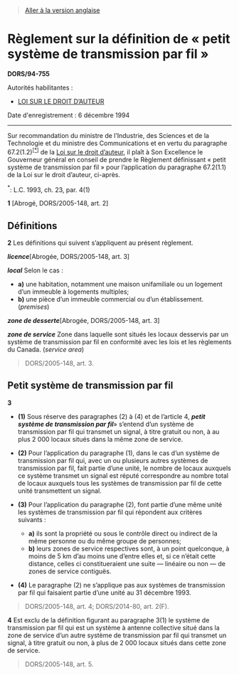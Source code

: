 > [Aller à la version anglaise](/en/Regulations/Statutory%20Orders%20and%20Regulations/94/755.md)

# Règlement sur la définition de « petit système de transmission par fil »

**DORS/94-755**

Autorités habilitantes : 
- [LOI SUR LE DROIT D’AUTEUR](/fr/Lois/Lois%20révisées%20du%20Canada/C/C-42.md)

Date d'enregistrement : 6 décembre 1994

----------

Sur recommandation du ministre de l’Industrie, des Sciences et de la Technologie et du ministre des Communications et en vertu du paragraphe 67.2(1.2)<sup><a href='#footnotea_f'>[*]</a></sup> de la [Loi sur le droit d’auteur](/fr/Lois/Lois%20révisées%20du%20Canada/C/C-42.md), il plaît à Son Excellence le Gouverneur général en conseil de prendre le Règlement définissant « petit système de transmission par fil » pour l’application du paragraphe 67.2(1.1) de la Loi sur le droit d’auteur, ci-après.

<a name='footnotea_f'><sup>*</sup></a>: L.C. 1993, ch. 23, par. 4(1)<br />



**1** [Abrogé, DORS/2005-148, art. 2]




## Définitions


**2** Les définitions qui suivent s’appliquent au présent règlement.

***licence***[Abrogée, DORS/2005-148, art. 3]

***local*** Selon le cas :
- **a)** une habitation, notamment une maison unifamiliale ou un logement d’un immeuble à logements multiples;
- **b)** une pièce d’un immeuble commercial ou d’un établissement. (*premises*)

***zone de desserte***[Abrogée, DORS/2005-148, art. 3]

***zone de service*** Zone dans laquelle sont situés les locaux desservis par un système de transmission par fil en conformité avec les lois et les règlements du Canada. (*service area*)
> DORS/2005-148, art. 3.





## Petit système de transmission par fil


**3** 

- **(1)** Sous réserve des paragraphes (2) à (4) et de l’article 4, ***petit système de transmission par fil***» s’entend d’un système de transmission par fil qui transmet un signal, à titre gratuit ou non, à au plus 2 000 locaux situés dans la même zone de service.

- **(2)** Pour l’application du paragraphe (1), dans le cas d’un système de transmission par fil qui, avec un ou plusieurs autres systèmes de transmission par fil, fait partie d’une unité, le nombre de locaux auxquels ce système transmet un signal est réputé correspondre au nombre total de locaux auxquels tous les systèmes de transmission par fil de cette unité transmettent un signal.

- **(3)** Pour l’application du paragraphe (2), font partie d’une même unité les systèmes de transmission par fil qui répondent aux critères suivants :
	- **a)** ils sont la propriété ou sous le contrôle direct ou indirect de la même personne ou du même groupe de personnes;
	- **b)** leurs zones de service respectives sont, à un point quelconque, à moins de 5 km d’au moins une d’entre elles et, si ce n’était cette distance, celles ci constitueraient une suite — linéaire ou non — de zones de service contiguës.

- **(4)** Le paragraphe (2) ne s’applique pas aux systèmes de transmission par fil qui faisaient partie d’une unité au 31 décembre 1993.
> DORS/2005-148, art. 4; DORS/2014-80, art. 2(F).




**4** Est exclu de la définition figurant au paragraphe 3(1) le système de transmission par fil qui est un système à antenne collective situé dans la zone de service d’un autre système de transmission par fil qui transmet un signal, à titre gratuit ou non, à plus de 2 000 locaux situés dans cette zone de service.
> DORS/2005-148, art. 5.



